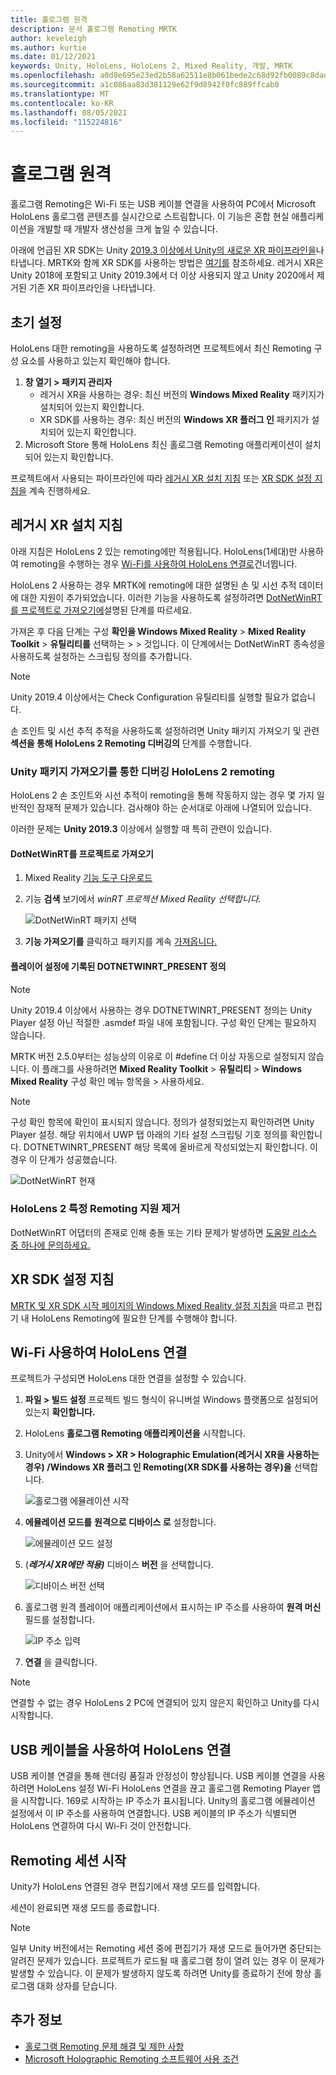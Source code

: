```yaml
---
title: 홀로그램 원격
description: 문서 홀로그램 Remoting MRTK
author: keveleigh
ms.author: kurtie
ms.date: 01/12/2021
keywords: Unity, HoloLens, HoloLens 2, Mixed Reality, 개발, MRTK
ms.openlocfilehash: a0d8e695e23ed2b58a62511e8b061bede2c68d92fb0089c8dada1d336c2a09e5
ms.sourcegitcommit: a1c086aa83d381129e62f9d8942f0fc889ffcab0
ms.translationtype: MT
ms.contentlocale: ko-KR
ms.lasthandoff: 08/05/2021
ms.locfileid: "115224816"
---
```

# <a name="holographic-remoting"></a>홀로그램 원격

홀로그램 Remoting은 Wi-Fi 또는 USB 케이블 연결을 사용하여 PC에서 Microsoft HoloLens 홀로그램 콘텐츠를 실시간으로 스트림합니다. 이 기능은 혼합 현실 애플리케이션을 개발할 때 개발자 생산성을 크게 높일 수 있습니다.

아래에 언급된 XR SDK는 Unity [2019.3 이상에서 Unity의 새로운 XR 파이프라인을](https://blogs.unity3d.com/2020/01/24/unity-xr-platform-updates/)나타냅니다. MRTK와 함께 XR SDK를 사용하는 방법은 [여기를](../../configuration/getting-started-with-mrtk-and-xrsdk.md) 참조하세요. 레거시 XR은 Unity 2018에 포함되고 Unity 2019.3에서 더 이상 사용되지 않고 Unity 2020에서 제거된 기존 XR 파이프라인을 나타냅니다.

## <a name="initial-setup"></a>초기 설정

HoloLens 대한 remoting을 사용하도록 설정하려면 프로젝트에서 최신 Remoting 구성 요소를 사용하고 있는지 확인해야 합니다.

1. **창 열기 > 패키지 관리자**
    - 레거시 XR을 사용하는 경우: 최신 버전의 **Windows Mixed Reality** 패키지가 설치되어 있는지 확인합니다.
    - XR SDK를 사용하는 경우: 최신 버전의 **Windows XR 플러그 인** 패키지가 설치되어 있는지 확인합니다.
1. Microsoft Store 통해 HoloLens 최신 홀로그램 Remoting 애플리케이션이 설치되어 있는지 확인합니다.

프로젝트에서 사용되는 파이프라인에 따라 [레거시 XR 설치 지침](#legacy-xr-setup-instructions) 또는 [XR SDK 설정 지침을](#xr-sdk-setup-instructions) 계속 진행하세요.

## <a name="legacy-xr-setup-instructions"></a>레거시 XR 설치 지침

아래 지침은 HoloLens 2 있는 remoting에만 적용됩니다. HoloLens(1세대)만 사용하여 remoting을 수행하는 경우 [Wi-Fi를 사용하여 HoloLens 연결로](#connecting-to-the-hololens-with-wi-fi)건너뜁니다.

HoloLens 2 사용하는 경우 MRTK에 remoting에 대한 설명된 손 및 시선 추적 데이터에 대한 지원이 추가되었습니다. 이러한 기능을 사용하도록 설정하려면 [DotNetWinRT를 프로젝트로 가져오기에](#import-dotnetwinrt-into-the-project)설명된 단계를 따르세요.

가져온 후 다음 단계는 구성 **확인을 Windows Mixed Reality**  >  **Mixed Reality Toolkit**  >  **유틸리티를** 선택하는  >    >  것입니다. 이 단계에서는 DotNetWinRT 종속성을 사용하도록 설정하는 스크립팅 정의를 추가합니다.

> [!NOTE]
> Unity 2019.4 이상에서는 Check Configuration 유틸리티를 실행할 필요가 없습니다.

손 조인트 및 시선 추적 추적을 사용하도록 설정하려면 Unity 패키지 가져오기 및 관련 **섹션을 통해 HoloLens 2 Remoting 디버깅의** 단계를 수행합니다.

### <a name="debugging-hololens-2-remoting-via-unity-package-import"></a>Unity 패키지 가져오기를 통한 디버깅 HoloLens 2 remoting

HoloLens 2 손 조인트와 시선 추적이 remoting을 통해 작동하지 않는 경우 몇 가지 일반적인 잠재적 문제가 있습니다. 검사해야 하는 순서대로 아래에 나열되어 있습니다.

이러한 문제는 **Unity 2019.3** 이상에서 실행할 때 특히 관련이 있습니다.

#### <a name="import-dotnetwinrt-into-the-project"></a>DotNetWinRT를 프로젝트로 가져오기

1. Mixed Reality [기능 도구 다운로드](https://aka.ms/MRFeatureTool)

1. 기능 **검색** 보기에서 *winRT 프로젝션 Mixed Reality 선택합니다.*

    ![DotNetWinRT 패키지 선택](../images/tools/remoting/SelectDotNetWinRT.png)

1. **기능 가져오기를** 클릭하고 패키지를 계속 [가져옵니다.](/windows/mixed-reality/develop/unity/welcome-to-mr-feature-tool#3-importing-feature-packages)

#### <a name="dotnetwinrt_present-define-written-into-player-settings"></a>플레이어 설정에 기록된 DOTNETWINRT_PRESENT 정의

> [!NOTE]
> Unity 2019.4 이상에서 사용하는 경우 DOTNETWINRT_PRESENT 정의는 Unity Player 설정 아닌 적절한 .asmdef 파일 내에 포함됩니다. 구성 확인 단계는 필요하지 않습니다.

MRTK 버전 2.5.0부터는 성능상의 이유로 이 #define 더 이상 자동으로 설정되지 않습니다. 이 플래그를 사용하려면 **Mixed Reality Toolkit**  >  **유틸리티**  >  **Windows Mixed Reality** 구성 확인 메뉴 항목을  >   사용하세요.

> [!Note]
> 구성 확인 항목에 확인이 표시되지 않습니다. 정의가 설정되었는지 확인하려면 Unity Player 설정. 해당 위치에서 UWP 탭 아래의 기타 설정 스크립팅 기호 정의를 확인합니다. DOTNETWINRT_PRESENT 해당 목록에 올바르게 작성되었는지 확인합니다. 이 경우 이 단계가 성공했습니다.

![DotNetWinRT 현재](../images/tools/remoting/DotNetWinRTPresent.png)

### <a name="removing-hololens-2-specific-remoting-support"></a>HoloLens 2 특정 Remoting 지원 제거

DotNetWinRT 어댑터의 존재로 인해 충돌 또는 기타 문제가 발생하면 [도움말 리소스 중 하나에 문의하세요.](../../index.md#getting-help)

## <a name="xr-sdk-setup-instructions"></a>XR SDK 설정 지침

[MRTK 및 XR SDK 시작 페이지의 Windows Mixed Reality 설정 지침을](../../configuration/getting-started-with-mrtk-and-xrsdk.md#windows-mixed-reality) 따르고 편집기 내 HoloLens Remoting에 필요한 단계를 수행해야 합니다.

## <a name="connecting-to-the-hololens-with-wi-fi"></a>Wi-Fi 사용하여 HoloLens 연결

프로젝트가 구성되면 HoloLens 대한 연결을 설정할 수 있습니다.

1. **파일 > 빌드 설정** 프로젝트 빌드 형식이 유니버설 Windows 플랫폼으로 설정되어 있는지 **확인합니다.**
1. HoloLens **홀로그램 Remoting 애플리케이션을** 시작합니다.
1. Unity에서 **Windows > XR > Holographic Emulation(레거시 XR을 사용하는 경우) /Windows XR 플러그 인 Remoting(XR SDK를 사용하는 경우)을** 선택합니다.

    ![홀로그램 에뮬레이션 시작](../images/tools/remoting/StartHolographicEmulation.png)

1. **에뮬레이션 모드를** **원격으로 디바이스 로** 설정합니다.

    ![에뮬레이션 모드 설정](../images/tools/remoting/SelectEmulationMode.png)

1. (**_레거시 XR에만 적용)_** 디바이스 **버전** 을 선택합니다.

    ![디바이스 버전 선택](../images/tools/remoting/SelectDeviceVersion.png)

1. 홀로그램 원격 플레이어 애플리케이션에서 표시하는 IP 주소를 사용하여 **원격 머신** 필드를 설정합니다.

    ![IP 주소 입력](../images/tools/remoting/EnterIPAddress.png)

1. **연결** 을 클릭합니다.

> [!NOTE]
> 연결할 수 없는 경우 HoloLens 2 PC에 연결되어 있지 않은지 확인하고 Unity를 다시 시작합니다.

## <a name="connecting-to-the-hololens-with-usb-cable"></a>USB 케이블을 사용하여 HoloLens 연결

USB 케이블 연결을 통해 렌더링 품질과 안정성이 향상됩니다. USB 케이블 연결을 사용하려면 HoloLens 설정 Wi-Fi HoloLens 연결을 끊고 홀로그램 Remoting Player 앱을 시작합니다. 169로 시작하는 IP 주소가 표시됩니다. Unity의 홀로그램 에뮬레이션 설정에서 이 IP 주소를 사용하여 연결합니다. USB 케이블의 IP 주소가 식별되면 HoloLens 연결하여 다시 Wi-Fi 것이 안전합니다.

## <a name="starting-a-remoting-session"></a>Remoting 세션 시작

Unity가 HoloLens 연결된 경우 편집기에서 재생 모드를 입력합니다.

세션이 완료되면 재생 모드를 종료합니다.

> [!NOTE]
> 일부 Unity 버전에서는 Remoting 세션 중에 편집기가 재생 모드로 들어가면 중단되는 알려진 문제가 있습니다. 프로젝트가 로드될 때 홀로그램 창이 열려 있는 경우 이 문제가 발생할 수 있습니다. 이 문제가 발생하지 않도록 하려면 Unity를 종료하기 전에 항상 홀로그램 대화 상자를 닫습니다.

## <a name="see-also"></a>추가 정보

- [홀로그램 Remoting 문제 해결 및 제한 사항](/windows/mixed-reality/holographic-remoting-troubleshooting)
- [Microsoft Holographic Remoting 소프트웨어 사용 조건](/legal/mixed-reality/microsoft-holographic-remoting-software-license-terms)
